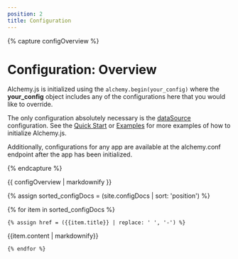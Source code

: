 ```yaml
---
position: 2
title: Configuration
---
```


{% capture configOverview %}

# Configuration: Overview

Alchemy.js is initialized using the `alchemy.begin(your_config)` where the **your_config** object includes any of the configurations here that you would like to override.

The only configuration absolutely necessary is the [dataSource](#dataSource) configuration.  See the [Quick Start](#quick-start) or [Examples](#examples) for more examples of how to initialize Alchemy.js.

Additionally, configurations for any app are available at the alchemy.conf endpoint after the app has been initialized.

{% endcapture %}

{{ configOverview | markdownify }}


{% assign sorted_configDocs = (site.configDocs | sort: 'position') %}

{% for item in sorted_configDocs %}

    {% assign href = ({{item.title}} | replace: ' ', '-') %}

<section class="config-doc" id="{{href}}">

{{item.content | markdownify}}

</section>

    {% endfor %}

